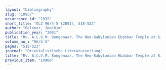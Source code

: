 ```yaml
---
layout: "bibliography"
slug: "10957"
occurrence_id: "2832"
short_title: "OLZ 96/4-5 (2001), 518-523"
author: "Oelsner, Joachim"
publication_year: "2001"
title: "Rv. A.C.V.M. Bongenaar. The Neo-Babylonian Ebabbar Temple at Sippar: its Administration and its Prosopography, PIHANS 80 (Leiden 1997)"
volume_no_: "96/4-5"
pages: "518-523"
journal: "Orientalistische Literaturzeitung"
title: "Rv. A.C.V.M. Bongenaar. The Neo-Babylonian Ebabbar Temple at Sippar: its Administration and its Prosopography, PIHANS 80 (Leiden 1997)"
previous_item: "10960"
---
```

